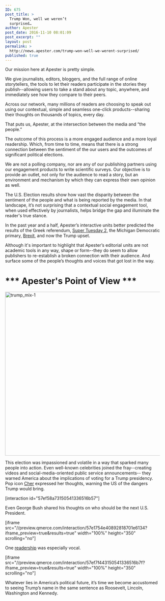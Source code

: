 ```yaml
---
ID: 675
post_title: >
  Trump Won, well we weren’t
  surprised…
author: Apester
post_date: 2016-11-10 08:01:09
post_excerpt: ""
layout: post
permalink: >
  http://news.apester.com/trump-won-well-we-werent-surprised/
published: true
---
```

<span style="font-weight: 400">Our mission here at Apester is pretty simple.</span>

<span style="font-weight: 400">We give journalists, editors, bloggers, and the full range of online storytellers, the tools to let their readers participate in the stories they publish--allowing users to take a stand about any topic, anywhere, and immediately see how they compare to their peers.</span>

<span style="font-weight: 400">Across our network, many millions of readers are choosing to speak out using our contextual, simple and seamless one-click products--sharing their thoughts on thousands of topics, every day.</span>

<span style="font-weight: 400">That puts us, Apester, at the intersection between the media and “the people.”</span>

<span style="font-weight: 400">The outcome of this process is a more engaged audience and a more loyal readership. Which, from time to time, means that there is a strong connection between the sentiment of the our users and the outcomes of significant political elections.</span>

<span style="font-weight: 400">We are not a polling company, nor are any of our publishing partners using our engagement products to write scientific surveys. Our objective is to provide an outlet, not only for the audience to read a story, but an environment and mechanism by which they can express their own opinion as well.  </span>

<span style="font-weight: 400">The U.S. Election results show how vast the disparity between the sentiment of the people and what is being reported by the media. In that landscape, it’s not surprising that </span><span style="font-weight: 400">a contextual social engagement tool, when used effectively by journalists, helps bridge the gap and illuminate the reader's true stance.</span>

In the past year and a half, Apester’s interactive units better predicted the results of the Greek referendum, <a href="http://news.apester.com/aol-apester-poll-won-super-tuesday-2-predicted-michigan-upset-2/"><span style="font-weight: 400">Super Tuesday 2,</span></a> the Michigan Democratic primary, <a href="http://news.apester.com/brexit-no-one-saw-it-coming-you-did/"><span style="font-weight: 400">Brexit</span></a>, and now the Trump upset.

Although it's important to highlight that Apester’s editorial units are not academic tools in any way, shape or form--they do seem to allow publishers to re-establish a broken connection with their audience. And surface some of the people’s thoughts and voices that got lost in the way.

<h1>***<strong> Apester's Point of View ***</strong></h1>

<span style="font-weight: 400"><img class="alignnone size-large wp-image-676" src="http://news.apester.com/wp-content/uploads/sites/2/2016/11/trump_mix-1-1024x727.png" alt="trump_mix-1" width="750" height="532" /></span>

<span style="font-weight: 400">This election was impassioned and volatile in a way that sparked many people into action. Even well-known celebrities joined the fray--creating videos and social-media-oriented public service announcements-- they warned America about the implications of voting for a Trump presidency. Pop icon <a href="http://www.aol.co.uk/2016/09/30/im-traumatised-by-trump-says-cher-warning-that-this-election-will-change-america/"><span style="font-weight: 400">Cher</span></a><span style="font-weight: 400"> expressed her thoughts, warning the US of the dangers Trump would bring. </span></span>

[interaction id="57ef58a73150541336516b57"]

<span style="font-weight: 400">Even George Bush shared his thoughts on who should be the next U.S. President. </span>

[iframe src="//preview.qmerce.com/interaction/57e1754e40892818701e6134?iframe_preview=true&amp;results=true" width="100%" height="350" scrolling="no"]

<span style="font-weight: 400">One <a href="http://www.theladbible.com/now/interesting-donald-trump-and-hilary-clinton-neck-and-neck-in-presidential-contest-20161109" target="_blank">readership</a> was especially vocal.</span>

[iframe src="//preview.qmerce.com/interaction/57ef7f443150541336516b7f?iframe_preview=true&amp;results=true" width="100%" height="350" scrolling="no"]

Whatever lies in America’s political future, it’s time we become accustomed to seeing Trump’s name in the same sentence as Roosevelt, Lincoln, Washington and Kennedy.

&nbsp;